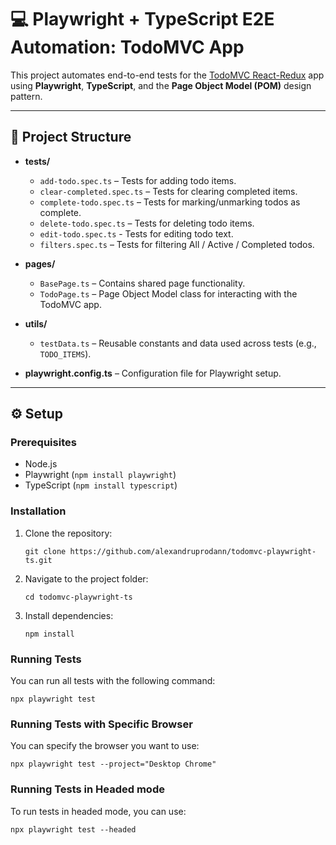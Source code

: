 # 💻 Playwright + TypeScript E2E Automation: TodoMVC App

This project automates end-to-end tests for the [TodoMVC React-Redux](https://todomvc.com/examples/react-redux/dist/) app using **Playwright**, **TypeScript**, and the **Page Object Model (POM)** design pattern.

---

## 📁 Project Structure

- **tests/**
  - `add-todo.spec.ts` – Tests for adding todo items.
  - `clear-completed.spec.ts` – Tests for clearing completed items.
  - `complete-todo.spec.ts` – Tests for marking/unmarking todos as complete.
  - `delete-todo.spec.ts` – Tests for deleting todo items.
  - `edit-todo.spec.ts` - Tests for editing todo text.
  - `filters.spec.ts` – Tests for filtering All / Active / Completed todos.

- **pages/**
  - `BasePage.ts` – Contains shared page functionality.
  - `TodoPage.ts` – Page Object Model class for interacting with the TodoMVC app.

- **utils/**
  - `testData.ts` – Reusable constants and data used across tests (e.g., `TODO_ITEMS`).

- **playwright.config.ts** – Configuration file for Playwright setup.
---

## ⚙️ Setup

### Prerequisites

- Node.js
- Playwright (`npm install playwright`)
- TypeScript (`npm install typescript`)

### Installation

1. Clone the repository:
   ```
   git clone https://github.com/alexandruprodann/todomvc-playwright-ts.git
   ```
   
2. Navigate to the project folder:
   ```
   cd todomvc-playwright-ts
   ```
   
3. Install dependencies:
   ```
   npm install
   ```

### Running Tests

You can run all tests with the following command:
```
npx playwright test
```

### Running Tests with Specific Browser

You can specify the browser you want to use:
```
npx playwright test --project="Desktop Chrome"
```

### Running Tests in Headed mode

To run tests in headed mode, you can use:
```
npx playwright test --headed
```
